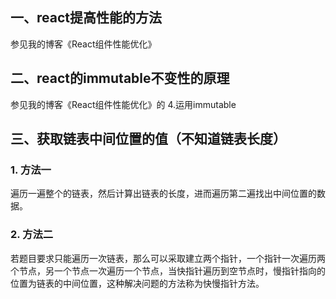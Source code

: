## 一、react提高性能的方法
参见我的博客《React组件性能优化》

## 二、react的immutable不变性的原理
参见我的博客《React组件性能优化》的 4.运用immutable


## 三、获取链表中间位置的值（不知道链表长度）
### 1. 方法一
遍历一遍整个的链表，然后计算出链表的长度，进而遍历第二遍找出中间位置的数据。

### 2. 方法二
若题目要求只能遍历一次链表，那么可以采取建立两个指针，一个指针一次遍历两个节点，另一个节点一次遍历一个节点，当快指针遍历到空节点时，慢指针指向的位置为链表的中间位置，这种解决问题的方法称为快慢指针方法。
